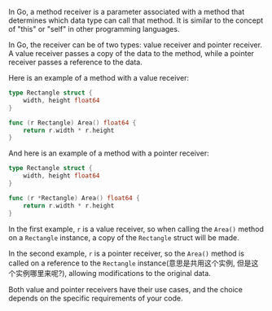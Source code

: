 In Go, a method receiver is a parameter associated with a method that determines which data type can call that method. It is similar to the concept of "this" or "self" in other programming languages.

In Go, the receiver can be of two types: value receiver and pointer receiver. A value receiver passes a copy of the data to the method, while a pointer receiver passes a reference to the data.

Here is an example of a method with a value receiver:

```go
type Rectangle struct {
    width, height float64
}

func (r Rectangle) Area() float64 {
    return r.width * r.height
}
```

And here is an example of a method with a pointer receiver:

```go
type Rectangle struct {
    width, height float64
}

func (r *Rectangle) Area() float64 {
    return r.width * r.height
}
```

In the first example, `r` is a value receiver, so when calling the `Area()` method on a `Rectangle` instance, a copy of the `Rectangle` struct will be made.

In the second example, `r` is a pointer receiver, so the `Area()` method is called on a reference to the `Rectangle` instance(意思是共用这个实例, 但是这个实例哪里来呢?), allowing modifications to the original data.

Both value and pointer receivers have their use cases, and the choice depends on the specific requirements of your code.